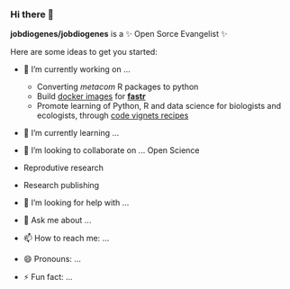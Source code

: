 ### Hi there 👋


**jobdiogenes/jobdiogenes** is a ✨ Open Sorce Evangelist ✨ 

Here are some ideas to get you started:

- 🔭 I’m currently working on ...
   - Converting _metacom_ R packages to python 
   - Build [docker images](https://hub.docker.com/r/jobdiogenes/fastr) for [__fastr__](https://github.com/oracle/fastr)
   - Promote learning of Python, R and data science for biologists and ecologists, through [code vignets recipes](https://github.com/jobdiogenes/data-science-recipes) 

- 🌱 I’m currently learning ...
 
 
- 👯 I’m looking to collaborate on ...
  Open Science
 - Reprodutive research
 - Research publishing 

- 🤔 I’m looking for help with ...

- 💬 Ask me about ...

- 📫 How to reach me: ...

- 😄 Pronouns: ...

- ⚡ Fun fact: ...
